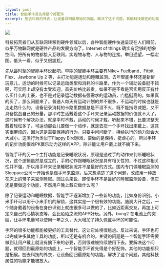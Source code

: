```yaml
---
layout: post
title: 智能手环首先得是个好配饰
excerpt: 刨去科技的外衣，让设备回归最原始的功能。解决了这个问题，其他科技属性的功能才能被放大。
---
```


![][image-1]

科技拓荒者们从互联网转移到硬件领域以后，各种智能硬件快速呈现在人们眼前，似乎万物联网就是硬件产品的发展方向了。Internet of things 确实有足够的想象空间，把所有的物都接入互联网，实现物与物、人与物的连接。举目遥望，一幅宏图。低头一看，似乎又很尴尬。

先从最时髦的智能手环说起吧。早期的智能手环主要有Nike+ Fuelband、Fitbit Flex、Jawbone Up 2 等，主打功能是运动和睡眠监测。去年智能手环还是新鲜玩意儿，运动的时候可以记录运动类型和消耗的卡路里，作为一个辅助设备挺不错啊，可实际上却没有太受欢迎。首先价格比较贵，如果不是不看是否实用反正有什么买什么的土豪，也不是对记录运动数据有强需求的运动员，门槛挺高的。如果真的买了，那么问题来了。普通人每天有运动计划的并不很多，不运动的时候也就是走走路什么的，设备记录消耗的卡路里数据总是不温不火，既不能指导减肥，又不具备挑战自己的分量，那平时生活戴着这个手环来记录运动数据的价值就不大了。这时候有个解决办法，就是平时不戴，运动的时候才戴。听起来不错，比要求整天戴着轻松多了。可运动那会儿要做一个动作，就是去把一个手环找出来戴上，这其实很麻烦的，因为这是需要保持的行为，只要中间间断了，持续执行的动力就会大大减小。这类行为类似于Flappy Bird游戏，要做的是保持，挺虐心的。所以手环的记步功能很难PK赢乐动力这样的APP，除非能让用户戴上就不摘下来。

智能手环的另一个主打功能是记录睡眠状况，原理是通过手的动作来判断睡眠状况，这个逻辑虽然是成立的，手的动作跟睡眠状况是具有相关性的，不过这种相关性并不强，所以用手环来记录睡眠状况并不是最好的方式。国内专门做睡眠监测的Sleepace公司一开始也是做手环来监测，后来想清楚了这个问题，改成用一种放在床上的带子来监测睡眠。回过头来说，即使手环不是最好的睡眠监测设备，但它还是要做这个功能，不然用户晚上戴它做什么呢？

除了记录运动和睡眠数据，智能手环逐渐增加了一些新的功能，比如身份识别。小米手环可以用于小米手机的解锁，这其实是一个很有效的功能。脑洞大开之后，一个随身戴着的设备在身份识别上就由很多可以做的了，比如近距离交友，再加上可定义自己的心情状态等，会比陌陌之流的APP好玩。另外，bong2 在电池上的突破，让手环电量可以使用一年之久，大大增加了持久佩戴手环的可能性。

手环的很多功能都能被更好的工具替代，这让它处境很尴尬。反过来说，手环也可以完成许多其他工具的功能，所以还是有机会的。关键的问题是一个智能手环需要做到让用户戴上就没有摘下来的必要，否则很难被持续使用下去。要解决这个问题，就得回到最原始的功能上，一个智能手环首先得是个好配饰，其他的功能都只是拓展。刨去科技的外衣，让设备回归最原始的功能。解决了这个问题，其他科技属性的功能才能被放大。



[image-1]:	https://raw.githubusercontent.com/hyking/hyking.github.io/master/assets/images/手环拼图.jpg


